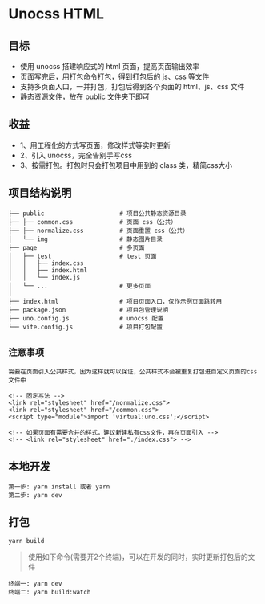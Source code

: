 # Unocss HTML


## 目标
- 使用 unocss 搭建响应式的 html 页面，提高页面输出效率
- 页面写完后，用打包命令打包，得到打包后的 js、css 等文件  
- 支持多页面入口，一并打包，打包后得到各个页面的 html、js、css 文件
- 静态资源文件，放在 public 文件夹下即可


## 收益
- 1、用工程化的方式写页面，修改样式等实时更新
- 2、引入 unocss，完全告别手写css
- 3、按需打包。打包时只会打包项目中用到的 class 类，精简css大小


## 项目结构说明
```
├── public                     # 项目公共静态资源目录
├── ├── common.css             # 页面 css（公共）
├── ├── normalize.css          # 页面重置 css（公共）
│   └── img                    # 静态图片目录
├── page                       # 多页面
│   ├── test                   # test 页面
│   │   ├── index.css
│   │   ├── index.html
│   │   └── index.js
│   └── ...                    # 更多页面
│
├── index.html                 # 项目页面入口，仅作示例页面跳转用
├── package.json               # 项目包管理说明
├── uno.config.js              # unocss 配置
└── vite.config.js             # 项目打包配置
```

## `注意事项`

`需要在页面引入公共样式，因为这样就可以保证，公共样式不会被重复打包进自定义页面的css文件中`

```
<!-- 固定写法 -->
<link rel="stylesheet" href="/normalize.css">
<link rel="stylesheet" href="/common.css">
<script type="module">import 'virtual:uno.css';</script>

<!-- 如果页面有需要合并的样式，建议新建私有css文件，再在页面引入 -->
<!-- <link rel="stylesheet" href="./index.css"> -->
```


## 本地开发

```
第一步: yarn install 或者 yarn
第二步: yarn dev
```

## 打包
```
yarn build
```


> 使用如下命令(需要开2个终端)，可以在开发的同时，实时更新打包后的文件
```
终端一: yarn dev
终端二: yarn build:watch
```
